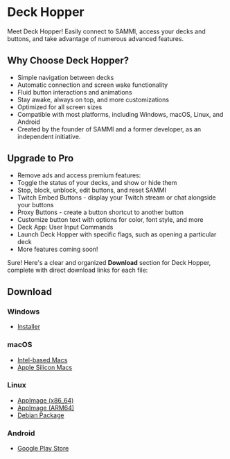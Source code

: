 # Deck Hopper

Meet Deck Hopper! Easily connect to SAMMI, access your decks and buttons, and take advantage of numerous advanced features.

## Why Choose Deck Hopper?
- Simple navigation between decks
- Automatic connection and screen wake functionality
- Fluid button interactions and animations
- Stay awake, always on top, and more customizations
- Optimized for all screen sizes
- Compatible with most platforms, including Windows, macOS, Linux, and Android
- Created by the founder of SAMMI and a former developer, as an independent initiative.

## Upgrade to Pro
- Remove ads and access premium features:
- Toggle the status of your decks, and show or hide them
- Stop, block, unblock, edit buttons, and reset SAMMI
- Twitch Embed Buttons - display your Twitch stream or chat alongside your buttons
- Proxy Buttons - create a button shortcut to another button
- Customize button text with options for color, font style, and more
- Deck App: User Input Commands
- Launch Deck Hopper with specific flags, such as opening a particular deck
- More features coming soon!

Sure! Here's a clear and organized **Download** section for Deck Hopper, complete with direct download links for each file:

## Download

### **Windows**
- [Installer](https://github.com/christinna9031/Deck-Hopper/releases/download/v1.3.1/Deck-Hopper-Setup-1.3.1.exe)

### **macOS**
- [Intel-based Macs](https://github.com/christinna9031/Deck-Hopper/releases/download/v1.3.1/Deck-Hopper-1.3.1-x64.dmg)
- [Apple Silicon Macs](https://github.com/christinna9031/Deck-Hopper/releases/download/v1.3.1/Deck-Hopper-1.3.1-arm64.dmg)

### **Linux**
- [AppImage (x86_64)](https://github.com/christinna9031/Deck-Hopper/releases/download/v1.3.1/Deck-Hopper-1.3.1-x86_64.AppImage)
- [AppImage (ARM64)](https://github.com/christinna9031/Deck-Hopper/releases/download/v1.3.1/Deck-Hopper-1.3.1-arm64.AppImage)
- [Debian Package](https://github.com/christinna9031/Deck-Hopper/releases/download/v1.3.1/Deck-Hopper-1.3.1-arm64.deb)

### **Android**
- [Google Play Store](https://play.google.com/store/apps/details?id=ca.christinak.DeckHopper&hl=en_CA)
